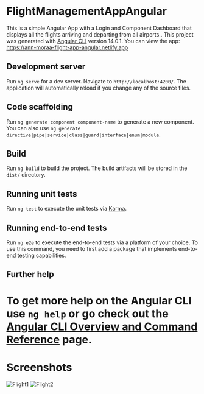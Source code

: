 # FlightManagementAppAngular
This is a simple Angular App with a Login and Component Dashboard that displays all the flights arriving and departing from all airports..
This project was generated with [Angular CLI](https://github.com/angular/angular-cli) version 14.0.1. You can view the app: https://ann-moraa-flight-app-angular.netlify.app

## Development server

Run `ng serve` for a dev server. Navigate to `http://localhost:4200/`. The application will automatically reload if you change any of the source files.

## Code scaffolding

Run `ng generate component component-name` to generate a new component. You can also use `ng generate directive|pipe|service|class|guard|interface|enum|module`.

## Build

Run `ng build` to build the project. The build artifacts will be stored in the `dist/` directory.

## Running unit tests

Run `ng test` to execute the unit tests via [Karma](https://karma-runner.github.io).

## Running end-to-end tests

Run `ng e2e` to execute the end-to-end tests via a platform of your choice. To use this command, you need to first add a package that implements end-to-end testing capabilities.

## Further help

To get more help on the Angular CLI use `ng help` or go check out the [Angular CLI Overview and Command Reference](https://angular.io/cli) page.
=======
# Screenshots

![Flight1](https://user-images.githubusercontent.com/61025304/234929507-c635ff66-eef7-4179-859c-b4f2155f4868.JPG)
![Flight2](https://user-images.githubusercontent.com/61025304/234929524-a8980973-9a1b-4664-8f64-df41a79b3b49.JPG)
